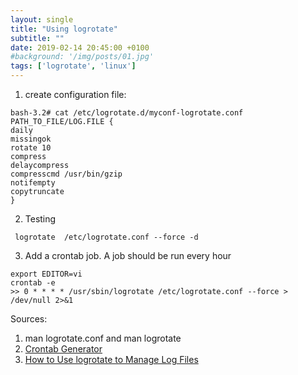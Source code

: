 ```yaml
---
layout: single
title: "Using logrotate"
subtitle: ""
date: 2019-02-14 20:45:00 +0100
#background: '/img/posts/01.jpg'
tags: ['logrotate', 'linux']
---
```


1. create configuration file:
```
bash-3.2# cat /etc/logrotate.d/myconf-logrotate.conf
PATH_TO_FILE/LOG.FILE {
daily
missingok
rotate 10
compress
delaycompress
compresscmd /usr/bin/gzip
notifempty
copytruncate
}
```

2. Testing
````
 logrotate  /etc/logrotate.conf --force -d 

````

3. Add a crontab job. A job should be run every hour
````
export EDITOR=vi
crontab -e
>> 0 * * * * /usr/sbin/logrotate /etc/logrotate.conf --force > /dev/null 2>&1

````

Sources:

1. man logrotate.conf and man logrotate
2. [Crontab Generator](https://crontab-generator.org/)
3. [How to Use logrotate to Manage Log Files](https://www.linode.com/docs/uptime/logs/use-logrotate-to-manage-log-files/)